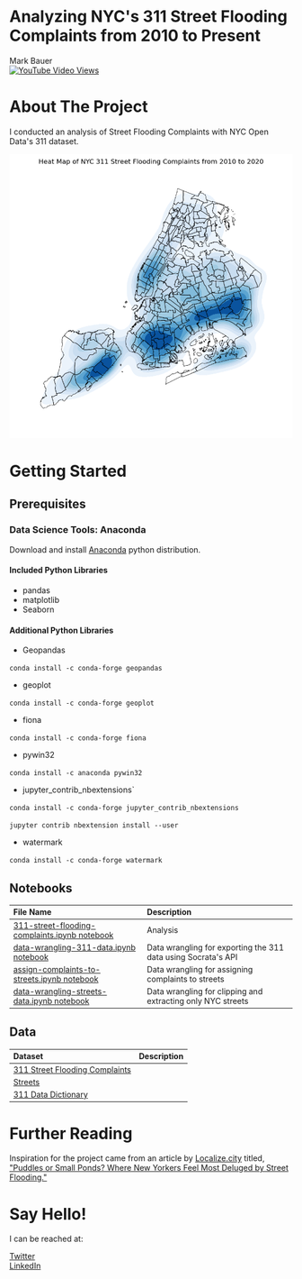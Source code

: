 # Analyzing NYC's 311 Street Flooding Complaints from 2010 to Present  
Mark Bauer  
[![YouTube Video Views](https://img.shields.io/youtube/views/ejgrO5-RatE?label=Watch%20Presentation&style=social)](https://www.youtube.com/watch?v=ejgrO5-RatE)

# About The Project
I conducted an analysis of Street Flooding Complaints with NYC Open Data's 311 dataset. 

![cover photo](figures/cover-photo.png)

# Getting Started

## Prerequisites

### Data Science Tools: Anaconda

Download and install [Anaconda](https://www.anaconda.com/products/individual) python distribution.

#### Included Python Libraries

- pandas
- matplotlib
- Seaborn

#### Additional Python Libraries

- Geopandas

`conda install -c conda-forge geopandas`

- geoplot

`conda install -c conda-forge geoplot`

- fiona

`conda install -c conda-forge fiona`

- pywin32

`conda install -c anaconda pywin32`

- jupyter_contrib_nbextensions`

`conda install -c conda-forge jupyter_contrib_nbextensions`

`jupyter contrib nbextension install --user`

- watermark

`conda install -c conda-forge watermark`

## Notebooks

| File Name | Description |
| :-------- | :---------- |
| [311-street-flooding-complaints.ipynb notebook](analysis-nyc-311-street-flooding.ipynb) | Analysis |
| [data-wrangling-311-data.ipynb notebook](/data-wrangling/data-wrangling-311-data.ipynb) | Data wrangling for exporting the 311 data using Socrata's API |
| [assign-complaints-to-streets.ipynb notebook](analysis-assign-complaints-to-streets.ipynb) | Data wrangling for assigning complaints to streets |
| [data-wrangling-streets-data.ipynb notebook](/data-wrangling/data-wrangling-streets-data.ipynb) | Data wrangling for clipping and extracting only NYC streets |

## Data 

| Dataset | Description |
| :-------- | :---------- |
| [311 Street Flooding Complaints](https://github.com/mebauer/nyc-311-street-flooding/blob/main/data/311-flooding-data.csv) | |
| [Streets](https://github.com/mebauer/nyc-311-street-flooding/blob/main/data/streets_clipped.json) | |
| [311 Data Dictionary](https://github.com/mebauer/nyc-311-street-flooding/blob/main/data/311_SR_Data_Dictionary_2018.xlsx) | |

# Further Reading

Inspiration for the project came from an article by [Localize.city](https://www.localize.city/) titled, ["Puddles or Small Ponds? Where New Yorkers Feel Most Deluged by Street Flooding."](https://www.localize.city/blog/puddles-or-small-ponds-where-new-yorkers-feel-most-deluged-by-street-flooding/) 

# Say Hello!   

I can be reached at:  

[Twitter](https://twitter.com/markbauerwater)  
[LinkedIn](https://www.linkedin.com/in/markebauer/)